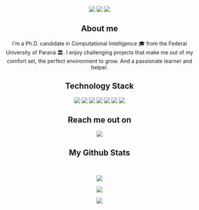 <p align="center">
 
</p align="center">
<!--<img src="https://github.com/ritik307/ritik307/blob/main/images/newbg(1).png" />-->

<p align="center">
 
 <img src="https://badges.pufler.dev/visits/taperinha/taperinha"/> 
 <!-- <img src="https://badges.pufler.dev/years/ritik307"/> -->
 <img src="https://badges.pufler.dev/repos/taperinha"/>
 <img src="https://badges.pufler.dev/commits/monthly/taperinha" />

</p>

<h2 align="center">About me</h2>
<p align="center">
  I'm a Ph.D. candidate in Computational Intelligence 🎓 from the Federal University of Paraná 🏛. I enjoy challenging projects that make me out of my comfort set, the perfect environment to grow. And a passionate learner and helper.
</p>

<h2 align="center">Technology Stack</h2>

<p align="center">
 <img src="https://img.shields.io/badge/C-00599C?style=flat-square&logo=c&logoColor=white"/> 
 <img src="https://img.shields.io/badge/-C++-00599C?style=flat-square&logo=c&logoColor=white"/>
 <img src="https://img.shields.io/badge/-java-00599C?style=flat-square&logo=java&logoColor=white"/>
 <img src="https://img.shields.io/badge/Python-00599C?style=flat-square&logo=python&logoColor=white"/> 
 <img src="https://img.shields.io/badge/-JavaScript-grey?style=flat-square&logo=javascript"/> 
 <img src="https://img.shields.io/badge/-Bootstrap-563D7C?style=flat-square&logo=bootstrap"/>
 <img src="https://img.shields.io/badge/-MySQL-black?style=flat-square&logo=mysql"/> 
</p>

<h2 align="center">Reach me out on</h2>

<p align="center">
<a href="https://www.linkedin.com/in/fiabane-alexander/">
 <img src="https://img.shields.io/badge/-fiabane--alexander-blue?style=flat-square&logo=Linkedin&logoColor=white&link=https://www.linkedin.com/in/fiabane-alexander/"/>
</a> 
</p>

<h2 align="center">
  My Github Stats
</h2>

<br>

<p align="center">
 <img src = "https://github-readme-stats.vercel.app/api/top-langs/?username=taperinha&layout=compact&langs_count=8&show_icons=true&theme=default">  
</p>

<p align = "center">
  <img src = "https://github-readme-stats.vercel.app/api?username=taperinha&show_icons=true&theme=default&line_height=27">  
</p>

<p align = "center">
 <img  src="https://github-readme-streak-stats.herokuapp.com/?user=taperinha&show_icons=true&locale=en&layout=compact&theme=default&line_height=0" />   
</p> 

<!--<p align = "center">
 <img scr="https://github-readme-stats.vercel.app/api/wakatime?username=taperinha&theme=default"/>
 <img src="https://activity-graph.herokuapp.com/graph?username=taperinha&theme=dfault">
</p> 
<hr>-->

<!--
**taperinha/taperinha** is a ✨ _special_ ✨ repository because its `README.md` (this file) appears on your GitHub profile.

Here are some ideas to get you started:

- 🔭 I’m currently working on ...
- 🌱 I’m currently learning ...
- 👯 I’m looking to collaborate on ...
- 🤔 I’m looking for help with ...
- 💬 Ask me about ...
- 📫 How to reach me: ...
- 😄 Pronouns: ...
- ⚡ Fun fact: ...


[![Anurag's GitHub stats](https://github-readme-stats.vercel.app/api?username=taperinha)](https://github.com/anuraghazra/github-readme-stats) [![GitHub Streak](https://github-readme-streak-stats.herokuapp.com/?user=taperinha)](https://git.io/streak-stats)

-->

